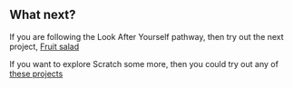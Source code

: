 ## What next?

If you are following the Look After Yourself pathway, then try out the next project, [Fruit salad](https://projects.raspberrypi.org/admin/projects/fruit-salad)

If you want to explore Scratch some more, then you could try out any of [these projects](https://projects.raspberrypi.org/en/projects?software%5B%5D=scratch)
